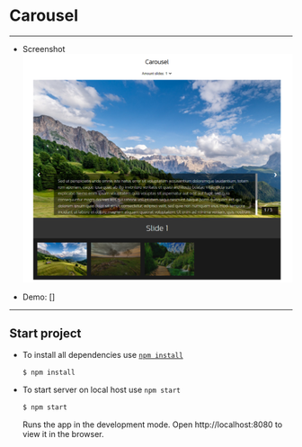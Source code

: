 # Carousel

***
+ Screenshot
  ![screenshot](public/assets/images/screenshotCarousel.PNG)

+ Demo: []
***
## Start project

+ To install all dependencies use [`npm install`](https://docs.npmjs.com/cli/install)
  ```bash
  $ npm install
  ```
+ To start server on local host use `npm start`

  ```bash
  $ npm start
  ```
  Runs the app in the development mode.
  Open http://localhost:8080 to view it in the browser.
  
    

